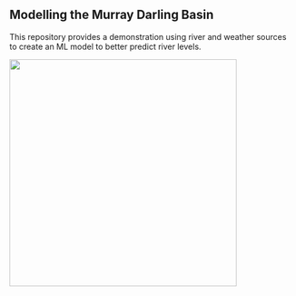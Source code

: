 ## Modelling the Murray Darling Basin

This repository provides a demonstration using river and weather sources to create an ML model to better predict river levels.

<img src="https://www.mdba.gov.au/sites/default/files/images/pubs/Murray-Darling_Basin_Boundary.jpg" width="400px" />
